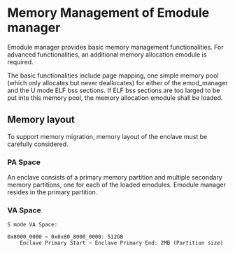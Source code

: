 # Memory Management of Emodule manager

Emodule manager provides basic memory management functionalities. For advanced functionalities, an additional memory allocation emodule is required.

The basic functionalities include page mapping, one simple memory pool (which only allocates but never deallocates) for either of the emod_manager and the U mode ELF bss sections. If ELF bss sections are too larged to be put into this memory pool, the memory allocation emodule shall be loaded.

## Memory layout

To support memory migration, memory layout of the enclave must be carefully considered.

### PA Space

An enclave consists of a primary memory partition and multiple secondary memory partitions, one for each of the loaded emodules. Emodule manager resides in the primary partition.

### VA Space


```
S mode VA Space:

0x8000_0000 ~ 0x0x80_8000_0000: 512GB
	Enclave Primary Start ~ Enclave Primary End: 2MB (Partition size)
```